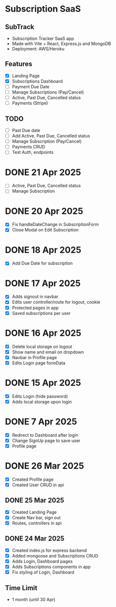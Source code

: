 # Subscription SaaS
## SubTrack

- Subscription Tracker SaaS app
- Made with Vite + React, Express.js and MongoDB
- Deployment: AWS/Heroku

## Features
- [x] Landing Page
- [x] Subscriptions Dashboard
- [ ] Payment Due Date
- [ ] Manage Subscriptions (Pay/Cancel)
- [ ] Active, Past Due, Cancelled status
- [ ] Payments (Stripe)

## TODO
- [ ] Past Due date
- [ ] Add Active, Past Due, Cancelled status
- [ ] Manage Subscription (Pay/Cancel)
- [ ] Payments CRUD
- [ ] Test Auth, endpoints

# DONE 21 Apr 2025
- [ ] Active, Past Due, Cancelled status
- [ ] Manage Subscription

# DONE 20 Apr 2025
- [x] Fix handleDateChange in SubscriptionForm
- [x] Close Modal on Edit Subscription

# DONE 18 Apr 2025
- [x] Add Due Date for subscription

# DONE 17 Apr 2025
- [x] Adds signout in navbar
- [x] Edits user controller/route for logout, cookie
- [x] Protected pages in app
- [x] Saved subscriptions per user

# DONE 16 Apr 2025
- [x] Delete local storage on logout
- [x] Show name and email on dropdown
- [x] Navbar in Profile page
- [x] Edits Login page formData

# DONE 15 Apr 2025
- [x] Edits Login (hide password)
- [x] Adds local storage upon login

# DONE 7 Apr 2025
- [x] Redirect to Dashboard after login
- [x] Change SignUp page to save user
- [x] Profile page

# DONE 26 Mar 2025
- [x] Created Profile page
- [x] Created User CRUD in api

## DONE 25 Mar 2025
- [x] Created Landing Page
- [x] Create Nav bar, sign out
- [x] Routes, controllers in api

## DONE 24 Mar 2025
- [x] Created index.js for express backend
- [x] Added mongoose and Subscriptions CRUD
- [x] Adds Login, Dashboard pages
- [x] Adds Subscriptions components in app
- [x] Fix styling of Login, Dashboard

## Time Limit
- 1 month (until 30 Apr)

